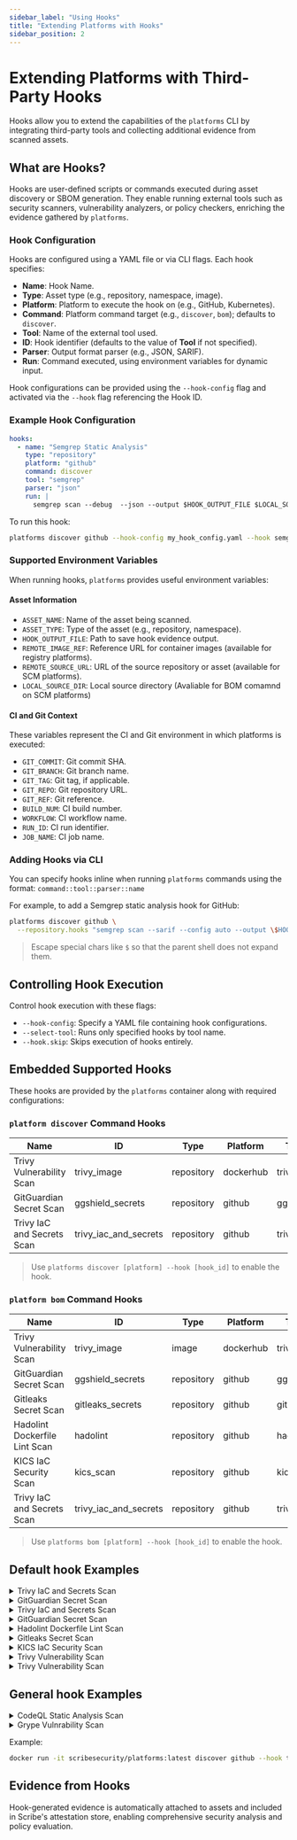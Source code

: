 ```yaml
---
sidebar_label: "Using Hooks"
title: "Extending Platforms with Hooks"
sidebar_position: 2
---
```


# Extending Platforms with Third-Party Hooks

Hooks allow you to extend the capabilities of the `platforms` CLI by integrating third-party tools and collecting additional evidence from scanned assets.

## What are Hooks?
Hooks are user-defined scripts or commands executed during asset discovery or SBOM generation. They enable running external tools such as security scanners, vulnerability analyzers, or policy checkers, enriching the evidence gathered by `platforms`.

### Hook Configuration
Hooks are configured using a YAML file or via CLI flags. Each hook specifies:
- **Name**: Hook Name.
- **Type**: Asset type (e.g., repository, namespace, image).
- **Platform**: Platform to execute the hook on (e.g., GitHub, Kubernetes).
- **Command**: Platform command target (e.g., `discover`, `bom`); defaults to `discover`.
- **Tool**: Name of the external tool used.
- **ID**: Hook identifier (defaults to the value of **Tool** if not specified).
- **Parser**: Output format parser (e.g., JSON, SARIF).
- **Run**: Command executed, using environment variables for dynamic input.

Hook configurations can be provided using the `--hook-config` flag and activated via the `--hook` flag referencing the Hook ID.

### Example Hook Configuration
```yaml
hooks:
  - name: "Semgrep Static Analysis"
    type: "repository"
    platform: "github"
    command: discover
    tool: "semgrep"
    parser: "json"
    run: |
      semgrep scan --debug  --json --output $HOOK_OUTPUT_FILE $LOCAL_SOURCE_DIR 
```

To run this hook:
```bash
platforms discover github --hook-config my_hook_config.yaml --hook semgrep
```

### Supported Environment Variables
When running hooks, `platforms` provides useful environment variables:

#### Asset Information
- `ASSET_NAME`: Name of the asset being scanned.
- `ASSET_TYPE`: Type of the asset (e.g., repository, namespace).
- `HOOK_OUTPUT_FILE`: Path to save hook evidence output.
- `REMOTE_IMAGE_REF`: Reference URL for container images (available for registry platforms).
- `REMOTE_SOURCE_URL`: URL of the source repository or asset (available for SCM platforms).
- `LOCAL_SOURCE_DIR`: Local source directory (Avaliable for BOM comamnd on SCM platforms)

#### CI and Git Context
These variables represent the CI and Git environment in which platforms is executed:

- `GIT_COMMIT`: Git commit SHA.
- `GIT_BRANCH`: Git branch name.
- `GIT_TAG`: Git tag, if applicable.
- `GIT_REPO`: Git repository URL.
- `GIT_REF`: Git reference.
- `BUILD_NUM`: CI build number.
- `WORKFLOW`: CI workflow name.
- `RUN_ID`: CI run identifier.
- `JOB_NAME`: CI job name.


### Adding Hooks via CLI

You can specify hooks inline when running `platforms` commands using the format:
`command::tool::parser::name`

For example, to add a Semgrep static analysis hook for GitHub:
```bash
platforms discover github \
  --repository.hooks "semgrep scan --sarif --config auto --output \$HOOK_OUTPUT_FILE"::semgrep::sarif::"Semgrep Static Analysis"
```
> Escape special chars like `$` so that the parent shell does not expand them.

## Controlling Hook Execution
Control hook execution with these flags:
- `--hook-config`: Specify a YAML file containing hook configurations.
- `--select-tool`: Runs only specified hooks by tool name.
- `--hook.skip`: Skips execution of hooks entirely.

## Embedded Supported Hooks
These hooks are provided by the `platforms` container along with required configurations:

<!--
{
    "command": "python scripts/hook_table.py",
    "output-format": "markdown"
}
-->
<!-- { "object-type": "command-output-start" } -->
### `platform discover` Command Hooks
| Name | ID | Type | Platform | Tool | Parser |
| --- | --- | --- | --- | --- | --- |
| Trivy Vulnerability Scan | trivy_image | repository | dockerhub | trivy | sarif |
| GitGuardian Secret Scan | ggshield_secrets | repository | github | ggshield | ggshield |
| Trivy IaC and Secrets Scan | trivy_iac_and_secrets | repository | github | trivy | trivy |

> Use `platforms discover [platform] --hook [hook_id]` to enable the hook.


### `platform bom` Command Hooks
| Name | ID | Type | Platform | Tool | Parser |
| --- | --- | --- | --- | --- | --- |
| Trivy Vulnerability Scan | trivy_image | image | dockerhub | trivy | sarif |
| GitGuardian Secret Scan | ggshield_secrets | repository | github | ggshield | ggshield |
| Gitleaks Secret Scan | gitleaks_secrets | repository | github | gitleaks | gitleaks |
| Hadolint Dockerfile Lint Scan | hadolint | repository | github | hadolint | hadolint |
| KICS IaC Security Scan | kics_scan | repository | github | kics | kics |
| Trivy IaC and Secrets Scan | trivy_iac_and_secrets | repository | github | trivy | trivy |

> Use `platforms bom [platform] --hook [hook_id]` to enable the hook.


## Default hook Examples
<details><summary>Trivy IaC and Secrets Scan</summary>

```yaml
allow_failure: false
command: discover
id: trivy_iac_and_secrets
name: Trivy IaC and Secrets Scan
parser: trivy
platform: github
run: "trivy repository \\\n  --scanners config,secret \\\n  --exit-code 0 \\\n  --format\
  \ json \\\n  --output $HOOK_OUTPUT_FILE \\\n  $REMOTE_SOURCE_URL_WITH_TOKEN\n"
tool: trivy
type: repository
use-stdout-evidence: false
```
</details>

<details><summary>GitGuardian Secret Scan</summary>

```yaml
allow_failure: false
command: discover
id: ggshield_secrets
name: GitGuardian Secret Scan
parser: ggshield
platform: github
run: "ggshield secret scan repo \\\n  $REMOTE_SOURCE_URL_WITH_TOKEN \\\n  -o $HOOK_OUTPUT_FILE\
  \ \\\n  --format json\n"
timeout: 600
tool: ggshield
type: repository
use-stdout-evidence: true
```
</details>

<details><summary>Trivy IaC and Secrets Scan</summary>

```yaml
allow_failure: true
command: bom
id: trivy_iac_and_secrets
name: Trivy IaC and Secrets Scan
parser: trivy
platform: github
run: "trivy config \\\n  --scanners config,secret \\\n  --exit-code 0 \\\n  --format\
  \ json \\\n  --output $HOOK_OUTPUT_FILE \\\n  $LOCAL_SOURCE_DIR\n"
tool: trivy
type: repository
use-stdout-evidence: false
```
</details>

<details><summary>GitGuardian Secret Scan</summary>

```yaml
allow_failure: false
command: bom
id: ggshield_secrets
name: GitGuardian Secret Scan
parser: ggshield
platform: github
run: "ggshield secret scan repo \\\n  $LOCAL_SOURCE_DIR \\\n  -o $HOOK_OUTPUT_FILE\
  \ \\\n  --format json\n"
timeout: 600
tool: ggshield
type: repository
use-stdout-evidence: true
```
</details>

<details><summary>Hadolint Dockerfile Lint Scan</summary>

```yaml
allow_failure: false
command: bom
id: hadolint
name: Hadolint Dockerfile Lint Scan
parser: hadolint
platform: github
run: "cd \"$LOCAL_SOURCE_DIR\"\nif [ -f Dockerfile ]; then\n  echo \"Found Dockerfile,\
  \ running Hadolint\"\n  hadolint --format sarif Dockerfile > \"$HOOK_OUTPUT_FILE\"\
  \nelse\n  echo \"No Dockerfile found, skipping Hadolint\"\nfi\n"
tool: hadolint
type: repository
use-stdout-evidence: false
```
</details>

<details><summary>Gitleaks Secret Scan</summary>

```yaml
allow_failure: false
command: bom
id: gitleaks_secrets
name: Gitleaks Secret Scan
parser: gitleaks
platform: github
run: "gitleaks detect \\\n  --source \"$LOCAL_SOURCE_DIR\" \\\n  --report-path \"\
  $HOOK_OUTPUT_FILE\" \\\n  --report-format json \\\n  --redact \\\n  --verbose\n"
timeout: 600
tool: gitleaks
type: repository
use-stdout-evidence: false
```
</details>

<details><summary>KICS IaC Security Scan</summary>

```yaml
allow_failure: false
command: bom
id: kics_scan
name: KICS IaC Security Scan
parser: kics
platform: github
run: "kics scan \\\n  -p \"$LOCAL_SOURCE_DIR\" \\\n  -o \"$HOOK_OUTPUT_DIR\" \\\n\
  \  --output-name \"$HOOK_OUTPUT_FILE_NAME\" \\\n  --report-formats json \\\n  --no-progress\
  \ \\\n  --log-level INFO \n"
tool: kics
type: repository
use-stdout-evidence: false
```
</details>

<details><summary>Trivy Vulnerability Scan</summary>

```yaml
allow_failure: false
command: discover
id: trivy_image
name: Trivy Vulnerability Scan
parser: sarif
platform: dockerhub
predicate-type: auto
run: "trivy image \\\n  --scanners vuln \\\n  --exit-code 0 \\\n  --format sarif \\\
  \n  --output $HOOK_OUTPUT_FILE \\\n  $REMOTE_IMAGE_REF\n"
tool: ''
type: repository
use-stdout-evidence: false
```
</details>

<details><summary>Trivy Vulnerability Scan</summary>

```yaml
allow_failure: false
command: bom
id: trivy_image
name: Trivy Vulnerability Scan
parser: sarif
platform: dockerhub
predicate-type: auto
run: "trivy image \\\n  --scanners vuln \\\n  --exit-code 0 \\\n  --format sarif \\\
  \n  --output $HOOK_OUTPUT_FILE \\\n  $REMOTE_IMAGE_REF\n"
tool: ''
type: image
use-stdout-evidence: false
```
</details>

## General hook Examples
<details><summary>CodeQL Static Analysis Scan</summary>

```yaml
allow_failure: false
command: bom
disable: false
name: CodeQL Static Analysis Scan
parser: ''
platform: github
run: "/platforms/codeql/codeql database create /tmp/db \\\n  --language=javascript\
  \ \\\n  --source-root=$LOCAL_SOURCE_DIR \\\n  --threads=4 || true\n\n/platforms/codeql/codeql\
  \ database analyze /tmp/db \\\n  --format=sarifv2.1.0 \\\n  --output=$HOOK_OUTPUT_FILE\
  \ \\\n  --threads=4\n"
tool: codeql
type: repository
use-stdout-evidence: true
```
</details>

<details><summary>Grype Vulnrability Scan</summary>

```yaml
allow_failure: true
command: bom
disable: false
name: Grype Vulnrability Scan
parser: anchoregrype
platform: dockerhub
run: 'grype $REMOTE_IMAGE_REF --output json --file $HOOK_OUTPUT_FILE

  '
tool: grype
type: image
use-stdout-evidence: false
```
</details>


<!-- { "object-type": "command-output-end" } -->


Example:
```bash
docker run -it scribesecurity/platforms:latest discover github --hook trivy_iac_and_secrets_remote
```

## Evidence from Hooks
Hook-generated evidence is automatically attached to assets and included in Scribe's attestation store, enabling comprehensive security analysis and policy evaluation.

